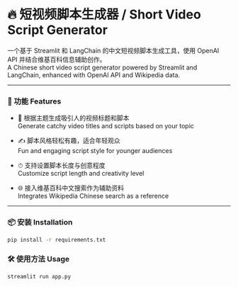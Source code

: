 # 🔥 短视频脚本生成器 / Short Video Script Generator

一个基于 Streamlit 和 LangChain 的中文短视频脚本生成工具，使用 OpenAI API 并结合维基百科信息辅助创作。  
A Chinese short video script generator powered by Streamlit and LangChain, enhanced with OpenAI API and Wikipedia data.

---

### 🚀 功能 Features

- 🎯 根据主题生成吸引人的视频标题和脚本  
  Generate catchy video titles and scripts based on your topic

- ✍️ 脚本风格轻松有趣，适合年轻观众  
  Fun and engaging script style for younger audiences

- ⏱ 支持设置脚本长度与创意程度  
  Customize script length and creativity level

- 🌐 接入维基百科中文搜索作为辅助资料  
  Integrates Wikipedia Chinese search as a reference

---

### 📦 安装 Installation

```bash
pip install -r requirements.txt
```
### 🛠 使用方法 Usage
```bash
streamlit run app.py
```
